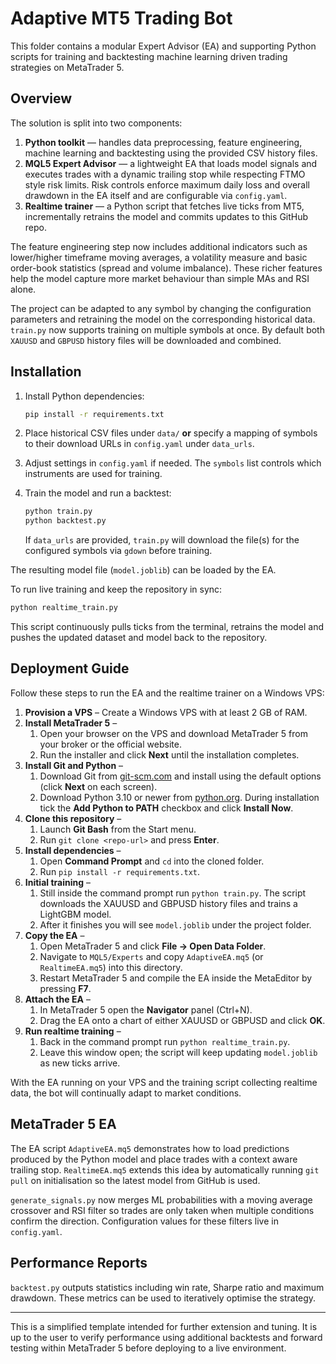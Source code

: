 # Adaptive MT5 Trading Bot

This folder contains a modular Expert Advisor (EA) and supporting Python scripts for training and
backtesting machine learning driven trading strategies on MetaTrader 5.

## Overview

The solution is split into two components:

1. **Python toolkit** — handles data preprocessing, feature engineering, machine
   learning and backtesting using the provided CSV history files.
2. **MQL5 Expert Advisor** — a lightweight EA that loads model signals and
   executes trades with a dynamic trailing stop while respecting FTMO style risk
   limits.  Risk controls enforce maximum daily loss and overall drawdown in the
   EA itself and are configurable via `config.yaml`.
3. **Realtime trainer** — a Python script that fetches live ticks from MT5,
   incrementally retrains the model and commits updates to this GitHub repo.

The feature engineering step now includes additional indicators such as
lower/higher timeframe moving averages, a volatility measure and basic
order-book statistics (spread and volume imbalance). These richer features help
the model capture more market behaviour than simple MAs and RSI alone.

The project can be adapted to any symbol by changing the configuration
parameters and retraining the model on the corresponding historical data.
`train.py` now supports training on multiple symbols at once.  By default both
`XAUUSD` and `GBPUSD` history files will be downloaded and combined.

## Installation

1. Install Python dependencies:

   ```bash
   pip install -r requirements.txt
   ```

2. Place historical CSV files under `data/` **or** specify a mapping of symbols to their download URLs in `config.yaml` under `data_urls`.
3. Adjust settings in `config.yaml` if needed. The `symbols` list controls which instruments are used for training.
4. Train the model and run a backtest:

   ```bash
   python train.py
   python backtest.py
   ```

   If `data_urls` are provided, `train.py` will download the file(s) for the configured symbols via `gdown` before training.

The resulting model file (`model.joblib`) can be loaded by the EA.

To run live training and keep the repository in sync:

```bash
python realtime_train.py
```
This script continuously pulls ticks from the terminal, retrains the model and
pushes the updated dataset and model back to the repository.

## Deployment Guide

Follow these steps to run the EA and the realtime trainer on a Windows VPS:

1. **Provision a VPS** – Create a Windows VPS with at least 2 GB of RAM.
2. **Install MetaTrader 5** –
   1. Open your browser on the VPS and download MetaTrader 5 from your broker or the official website.
   2. Run the installer and click **Next** until the installation completes.
3. **Install Git and Python** –
   1. Download Git from [git-scm.com](https://git-scm.com/) and install using the default options (click **Next** on each screen).
   2. Download Python 3.10 or newer from [python.org](https://www.python.org/downloads/).
      During installation tick the **Add Python to PATH** checkbox and click **Install Now**.
4. **Clone this repository** –
   1. Launch **Git Bash** from the Start menu.
   2. Run `git clone <repo-url>` and press **Enter**.
5. **Install dependencies** –
   1. Open **Command Prompt** and `cd` into the cloned folder.
   2. Run `pip install -r requirements.txt`.
6. **Initial training** –
   1. Still inside the command prompt run `python train.py`.
      The script downloads the XAUUSD and GBPUSD history files and trains a LightGBM model.
   2. After it finishes you will see `model.joblib` under the project folder.
7. **Copy the EA** –
   1. Open MetaTrader 5 and click **File → Open Data Folder**.
   2. Navigate to `MQL5/Experts` and copy `AdaptiveEA.mq5` (or `RealtimeEA.mq5`) into this directory.
   3. Restart MetaTrader 5 and compile the EA inside the MetaEditor by pressing **F7**.
8. **Attach the EA** –
   1. In MetaTrader 5 open the **Navigator** panel (Ctrl+N).
   2. Drag the EA onto a chart of either XAUUSD or GBPUSD and click **OK**.
9. **Run realtime training** –
   1. Back in the command prompt run `python realtime_train.py`.
   2. Leave this window open; the script will keep updating `model.joblib` as new ticks arrive.

With the EA running on your VPS and the training script collecting realtime data,
the bot will continually adapt to market conditions.

## MetaTrader 5 EA

The EA script `AdaptiveEA.mq5` demonstrates how to load predictions
produced by the Python model and place trades with a context aware trailing
stop.  `RealtimeEA.mq5` extends this idea by automatically running `git pull`
on initialisation so the latest model from GitHub is used.

`generate_signals.py` now merges ML probabilities with a moving average
crossover and RSI filter so trades are only taken when multiple conditions
confirm the direction.  Configuration values for these filters live in
`config.yaml`.

## Performance Reports

`backtest.py` outputs statistics including win rate, Sharpe ratio and maximum
drawdown. These metrics can be used to iteratively optimise the strategy.

---

This is a simplified template intended for further extension and tuning.  It is
up to the user to verify performance using additional backtests and forward
testing within MetaTrader 5 before deploying to a live environment.
